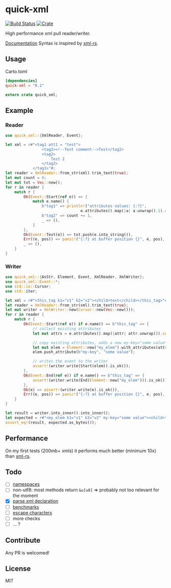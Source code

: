 # quick-xml

[![Build Status](https://travis-ci.org/tafia/quick-xml.svg?branch=master)](https://travis-ci.org/appsignal/quick-xml)
[![Crate](http://meritbadge.herokuapp.com/quick-xml)](https://crates.io/crates/quick-xml)

High performance xml pull reader/writer.

[Documentation](http://tafia.github.io/quick-xml/quick_xml/index.html)
Syntax is inspired by [xml-rs](https://github.com/netvl/xml-rs).

## Usage

Carto.toml
```toml
[dependencies]
quick-xml = "0.1"
```

``` rust
extern crate quick_xml;
```

## Example

### Reader

```rust
use quick_xml::{XmlReader, Event};

let xml = r#"<tag1 att1 = "test">
                <tag2><!--Test comment-->Test</tag2>
                <tag2>
                    Test 2
                </tag2>
            </tag1>"#;
let reader = XmlReader::from_str(xml).trim_text(true);
let mut count = 0;
let mut txt = Vec::new();
for r in reader {
    match r {
        Ok(Event::Start(ref e)) => {
            match e.name() {
                b"tag1" => println!("attributes values: {:?}", 
                                 e.attributes().map(|a| a.unwrap().1).collect::<Vec<_>>()),
                b"tag2" => count += 1,
                _ => (),
            }
        },
        Ok(Event::Text(e)) => txt.push(e.into_string()),
        Err((e, pos)) => panic!("{:?} at buffer position {}", e, pos),
        _ => (),
    }
}
```

### Writer

```rust
use quick_xml::{AsStr, Element, Event, XmlReader, XmlWriter};
use quick_xml::Event::*;
use std::io::Cursor;
use std::iter;

let xml = r#"<this_tag k1="v1" k2="v2"><child>text</child></this_tag>"#;
let reader = XmlReader::from_str(xml).trim_text(true);
let mut writer = XmlWriter::new(Cursor::new(Vec::new()));
for r in reader {
    match r {
        Ok(Event::Start(ref e)) if e.name() == b"this_tag" => {
            // collect existing attributes
            let mut attrs = e.attributes().map(|attr| attr.unwrap()).collect::<Vec<_>>();

            // copy existing attributes, adds a new my-key="some value" attribute
            let mut elem = Element::new("my_elem").with_attributes(attrs);
            elem.push_attribute(b"my-key", "some value");

            // writes the event to the writer
            assert!(writer.write(Start(elem)).is_ok());
        },
        Ok(Event::End(ref e)) if e.name() == b"this_tag" => {
            assert!(writer.write(End(Element::new("my_elem"))).is_ok());
        },
        Ok(e) => assert!(writer.write(e).is_ok()),
        Err((e, pos)) => panic!("{:?} at buffer position {}", e, pos),
    }
}

let result = writer.into_inner().into_inner();
let expected = r#"<my_elem k1="v1" k2="v2" my-key="some value"><child>text</child></my_elem>"#;
assert_eq!(result, expected.as_bytes());
```

## Performance

On my first tests (200mb+ xmls) it performs much better (minimum 10x)
 than [xml-rs](https://github.com/netvl/xml-rs).

## Todo

- [ ] [namespaces](https://github.com/tafia/quick-xml/issues/14)
- [ ] non-utf8: most methods return `&u[u8]` => probably not too relevant for the moment
- [x] [parse xml declaration](https://github.com/tafia/quick-xml/pull/10)
- [ ] [benchmarks](https://github.com/tafia/quick-xml/issues/13)
- [ ] [escape characters](https://github.com/tafia/quick-xml/issues/12)
- [ ] more checks
- [ ] ... ?

## Contribute

Any PR is welcomed!

## License

MIT
